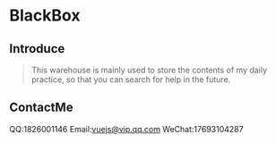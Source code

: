 # BlackBox

## Introduce

>This warehouse is mainly used to store the contents of my daily practice, so that you can search for help in the future.

## ContactMe

QQ:1826001146
Email:vuejs@vip.qq.com
WeChat:17693104287